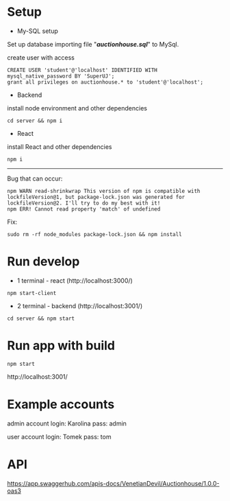 # Setup

* My-SQL setup

Set up database importing file "***auctionhouse.sql***" to MySql.

create user with access
```
CREATE USER 'student'@'localhost' IDENTIFIED WITH mysql_native_password BY 'SuperUJ';
grant all privileges on auctionhouse.* to 'student'@'localhost';
```

* Backend

install node environment and other dependencies
```
cd server && npm i
```

* React

install React and other dependencies
```
npm i
```
---
Bug that can occur:
```
npm WARN read-shrinkwrap This version of npm is compatible with lockfileVersion@1, but package-lock.json was generated for lockfileVersion@2. I'll try to do my best with it!
npm ERR! Cannot read property 'match' of undefined
```
Fix:
```
sudo rm -rf node_modules package-lock.json && npm install
```

# Run develop

* 1 terminal - react (http://localhost:3000/)
```
npm start-client
```

* 2 terminal - backend (http://localhost:3001/)
```
cd server && npm start
```

# Run app with build
```
npm start
```

http://localhost:3001/

# Example accounts
admin account
login: Karolina
pass: admin

user account
login: Tomek
pass: tom

# API

https://app.swaggerhub.com/apis-docs/VenetianDevil/Auctionhouse/1.0.0-oas3